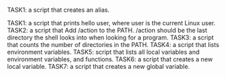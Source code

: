 TASK1: a script that creates an alias.

TASK1: a script that prints hello user, where user is the current Linux user.
TASK2: a script that Add /action to the PATH. /action should be the last directory the shell looks into when looking for a program.
TASK3: a script that counts the number of directories in the PATH.
TASK4: a script that lists environment variables.
TASK5: script that lists all local variables and environment variables, and functions.
TASK6: a script that creates a new local variable.
TASK7: a script that creates a new global variable.
